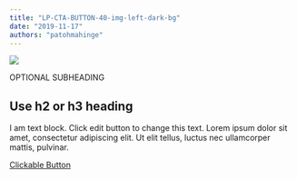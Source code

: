 ```yaml
---
title: "LP-CTA-BUTTON-40-img-left-dark-bg"
date: "2019-11-17"
authors: "patohmahinge"
---
```


![](images/placeholder-500x600.jpg)

OPTIONAL SUBHEADING

## Use h2 or h3 heading

I am text block. Click edit button to change this text. Lorem ipsum dolor sit amet, consectetur adipiscing elit. Ut elit tellus, luctus nec ullamcorper mattis, pulvinar.

[Clickable Button](#)

